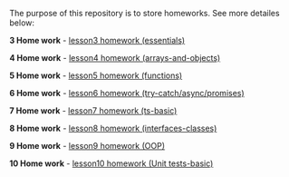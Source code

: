 The purpose of this repository is to store homeworks. See more detailes below:

**3 Home work** - [lesson3 homework (essentials)](lesson3-homework)

**4 Home work** - [lesson4 homework (arrays-and-objects)](lesson4-homework)

**5 Home work** - [lesson5 homework (functions)](lesson5-homework)

**6 Home work** - [lesson6 homework (try-catch/async/promises)](lesson6-homework)

**7 Home work** - [lesson7 homework (ts-basic)](lesson7-homework)

**8 Home work** - [lesson8 homework (interfaces-classes)](lesson8-homework)

**9 Home work** - [lesson9 homework (OOP)](lesson9-homework)

**10 Home work** - [lesson10 homework (Unit tests-basic)](lesson10-homework/mocha)



